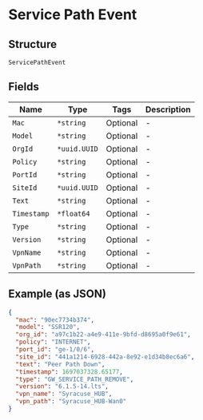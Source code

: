 
# Service Path Event

## Structure

`ServicePathEvent`

## Fields

| Name | Type | Tags | Description |
|  --- | --- | --- | --- |
| `Mac` | `*string` | Optional | - |
| `Model` | `*string` | Optional | - |
| `OrgId` | `*uuid.UUID` | Optional | - |
| `Policy` | `*string` | Optional | - |
| `PortId` | `*string` | Optional | - |
| `SiteId` | `*uuid.UUID` | Optional | - |
| `Text` | `*string` | Optional | - |
| `Timestamp` | `*float64` | Optional | - |
| `Type` | `*string` | Optional | - |
| `Version` | `*string` | Optional | - |
| `VpnName` | `*string` | Optional | - |
| `VpnPath` | `*string` | Optional | - |

## Example (as JSON)

```json
{
  "mac": "90ec7734b374",
  "model": "SSR120",
  "org_id": "a97c1b22-a4e9-411e-9bfd-d8695a0f9e61",
  "policy": "INTERNET",
  "port_id": "ge-1/0/6",
  "site_id": "441a1214-6928-442a-8e92-e1d34b8ec6a6",
  "text": "Peer Path Down",
  "timestamp": 1697037328.65177,
  "type": "GW_SERVICE_PATH_REMOVE",
  "version": "6.1.5-14.lts",
  "vpn_name": "Syracuse_HUB",
  "vpn_path": "Syracuse_HUB-Wan0"
}
```

